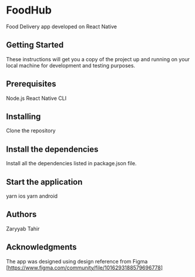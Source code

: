 # FoodHub
Food Delivery app developed on React Native

## Getting Started
These instructions will get you a copy of the project up and running on your local machine for development and testing purposes.

## Prerequisites
Node.js
React Native CLI

## Installing
Clone the repository

## Install the dependencies
Install all the dependencies listed in package.json file.


## Start the application
yarn ios
yarn android

## Authors
Zaryyab Tahir

## Acknowledgments
The app was designed using design reference from Figma [https://www.figma.com/community/file/1016293188579696778]
